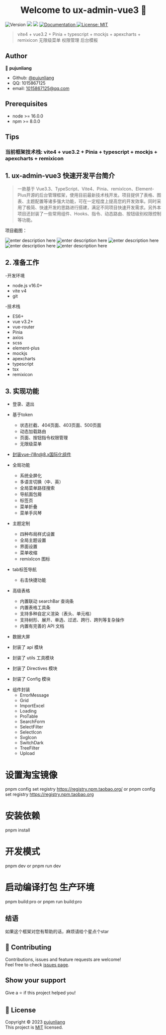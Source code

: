<h1 align="center">Welcome to ux-admin-vue3 👋</h1>
<p>
  <img alt="Version" src="https://img.shields.io/badge/version-1.0.0-blue.svg?cacheSeconds=2592000" />
  <img src="https://img.shields.io/badge/node-%3E%3D%2016.0.0-blue.svg" />
  <img src="https://img.shields.io/badge/npm-%3E%3D%208.0.0-blue.svg" />
  <a href="https://github.com/pujunliang/ux-admin-vue3/master/README.md">
    <img alt="Documentation" src="https://img.shields.io/badge/documentation-yes-brightgreen.svg" target="_blank" />
  </a>
  <a href="https://github.com/pujunliang/ux-admin-vue3/master/LICENSE">
    <img alt="License: MIT" src="https://img.shields.io/badge/License-MIT-yellow.svg" target="_blank" />
  </a>
</p>

> vite4 + vue3.2 + Pinia + typescript + mockjs + apexcharts + remixicon 无限级菜单 权限管理 后台模板

## Author

👤 **pujunliang**

-   Github: [@pujunliang](https://github.com/pujunliang)
-   QQ: 1015867125
-   email: 1015867125@qq.com

## Prerequisites

-   node >= 16.0.0
-   npm >= 8.0.0

## Tips

### 当前框架技术栈: vite4 + vue3.2 + Pinia + typescript + mockjs + apexcharts + remixicon

## 1. ux-admin-vue3 快速开发平台简介

> 一款基于 Vue3.3、TypeScript、Vite4、Pinia、remixIcon、Element-Plus开源的后台管理框架，使用目前最新技术栈开发。项目提供了表格、图表、主题配置等诸多强大功能，可在一定程度上提高您的开发效率。同时采用了极简、快速开发的思路进行搭建，满足不同项目快速开发需求。另外本项目还封装了一些常用组件、Hooks、指令、动态路由、按钮级别权限控制等功能。

项目截图：

![enter description here](https://github.com/pujunliang/ux-admin-vue3/blob/master/img_readme/首页-UxAdmin.png)
![enter description here](https://github.com/pujunliang/ux-admin-vue3/blob/master/img_readme/数据大屏-UxAdmin.png)
![enter description here](https://github.com/pujunliang/ux-admin-vue3/blob/master/img_readme/使用ProTable-UxAdmin.png)
![enter description here](https://github.com/pujunliang/ux-admin-vue3/blob/master/img_readme/SelectFilter-UxAdmin.png)
![enter description here](https://github.com/pujunliang/ux-admin-vue3/blob/master/img_readme/关于项目-UxAdmin.png)

## 2. 准备工作

-开发环境

-   node.js v16.0+
-   vite v4
-   git

-技术栈

-   ES6+
-   vue v3.2+
-   vue-router
-   Pinia
-   axios
-   scss
-   element-plus
-   mockjs
-   apexcharts
-   typescript
-   tsx
-   remixicon

## 3. 实现功能

-   登录、退出

*   基于token

    -   状态拦截、404页面、403页面、500页面
    -   动态加载路由
    -   页面、按钮指令权限管理
    -   无限级菜单

-   封装vue-i18n@8.x国际化组件

*   全局功能

    -   系统全屏化
    -   多语言切换（中、英）
    -   全局菜单路径搜索
    -   导航面包屑
    -   标签页
    -   菜单折叠
    -   菜单手风琴

*   主题定制

    -   四种布局样式设置
    -   全局主题设置
    -   界面设置
    -   菜单收缩
    -   remixIcon 图标

*   tab标签导航

    -   右击快捷功能

*   高级表格
    -   内置联动 searchBar 查询条
    -   内置表格工具条
    -   支持多种自定义渲染（表头、单元格）
    -   支持树形、展开、单选、过滤、跨行、跨列等复杂操作
    -   内置有完善的 API 文档

-   数据大屏

-   封装了 api 模块
-   封装了 utils 工具模块
-   封装了 Directives 模块
-   封装了 Config 模块

*   组件封装
    -   ErrorMessage
    -   Grid
    -   ImportExcel
    -   Loading
    -   ProTable
    -   SearchForm
    -   SelectFilter
    -   SelectIcon
    -   SvgIcon
    -   SwitchDark
    -   TreeFilter
    -   Upload

# 设置淘宝镜像

pnpm config set registry https://registry.npm.taobao.org/
or
pnpm config set registry https://registry.npm.taobao.org

# 安装依赖

pnpm install

# 开发模式

pnpm dev
or
pnpm run dev

# 启动编译打包 生产环境

pnpm build:pro
or
pnpm run build:pro

## 结语

如果这个框架对您有帮助的话，麻烦请给个星点个star

## 🤝 Contributing

Contributions, issues and feature requests are welcome!<br />Feel free to check [issues page](https://github.com/pujunliang/ux-admin-vue3/issues).

## Show your support

Give a ⭐️ if this project helped you!

## 📝 License

Copyright © 2023 [pujunliang](https://github.com/pujunliang) <br/>
This project is [MIT](https://github.com/pujunliang/ux-admin-vue3/master/LICENSE) licensed.
